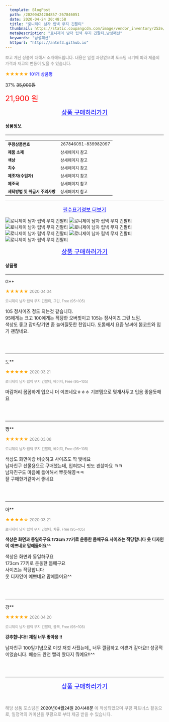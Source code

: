 ```yaml
---
  template: BlogPost
  path: /20200424204857-267846051
  date: 2020-04-24 20:48:58
  title: "로니제이 남자 립넥 무지 긴팔티"
  thumbnail: https://static.coupangcdn.com/image/vendor_inventory/252e/29ebe2a8ab5029faf862f1646fce8931a2121f34dd4cc99cc72ee930a2d3.jpg
  metaDescription: "로니제이 남자 립넥 무지 긴팔티,남성패션"
  keywords: "남성패션"
  httpurl: "https://antnf3.github.io"
---
```

  
<span style="color: #888;font-size:0.8rem">보고 계신 상품에 대해서 소개해드립니다.
내용은 일절 과장없으며 포스팅 시기에 따라 제품의 가격과 재고의 변동이 있을 수 있습니다.</span>
  
<span style="color: orange;">★★★★★</span> <span style="color: blue;font-size: 0.85rem;">101개 상품평</span>

<span style="font-size: 0.9rem">37%</span> <span style="font-size: 0.9rem">~~35,000원~~</span>

<span style="color: red;font-size: 1.5rem;">21,900 원</span>



<p align="center"><a href="http://me2.do/5Kluf7Vi" style="font-size: 1.2rem; color: blue;">상품 구매하러가기</a></p>

#### 상품정보

---

|                  |                       |
| ---------------- | --------------------- |
| **<span style="font-size:0.8rem;">쿠팡상품번호</span>** | <span style="font-size:0.8rem;">267846051-839982097</span> |
| **<span style="font-size:0.8rem;">제품 소재</span>**    | <span style="font-size:0.8rem;">상세페이지 참고</span>        |
| **<span style="font-size:0.8rem;">색상</span>**    | <span style="font-size:0.8rem;">상세페이지 참고</span>        |
| **<span style="font-size:0.8rem;">치수</span>**    | <span style="font-size:0.8rem;">상세페이지 참고</span>        |
| **<span style="font-size:0.8rem;">제조자(수입자)</span>**    | <span style="font-size:0.8rem;">상세페이지 참고</span>        |
| **<span style="font-size:0.8rem;">제조국</span>**    | <span style="font-size:0.8rem;">상세페이지 참고</span>        |
| **<span style="font-size:0.8rem;">세탁방법 및 취급시 주의사항</span>**    | <span style="font-size:0.8rem;">상세페이지 참고</span>        |




---

<p align="center"><a href="http://me2.do/5Kluf7Vi" style="font-size: 1rem; color: blue;">필수표기정보 더보기</a></p>

![로니제이 남자 립넥 무지 긴팔티](http://thumbnail8.coupangcdn.com/thumbnails/remote/q89/image/vendor_inventory/c76d/045275630c34db0a6318f4c1b729235547873869944d2ee0369a8feb5d9f.jpg)
![로니제이 남자 립넥 무지 긴팔티](http://thumbnail7.coupangcdn.com/thumbnails/remote/q89/image/vendor_inventory/7751/3b393996bf5ec3b2f8f1e3c5d8f3c5b6ba16ee9d3e71685686ba2b7d4e42.jpg)
![로니제이 남자 립넥 무지 긴팔티](http://thumbnail7.coupangcdn.com/thumbnails/remote/q89/image/vendor_inventory/578f/adf8a136a0161f97bf21f3b1c4f3ec02836e4c16ef845a1c82d3127ab315.jpg)
![로니제이 남자 립넥 무지 긴팔티](http://thumbnail8.coupangcdn.com/thumbnails/remote/q89/image/vendor_inventory/eb58/b97ad7c0bf738afee4e2fbccc918846c9eafd85c1bd271827189161a1af1.jpg)
![로니제이 남자 립넥 무지 긴팔티](http://thumbnail10.coupangcdn.com/thumbnails/remote/q89/image/vendor_inventory/70be/dd93c7a7a5ff337f16ff2ef87466d253298c3acdd8cb7426f6b6624add03.jpg)
![로니제이 남자 립넥 무지 긴팔티](http://thumbnail6.coupangcdn.com/thumbnails/remote/q89/image/vendor_inventory/dfe5/1bb82616e10cd4fc334b981e0abb5ad7d1f3ca8ba5395ffb7ba8f02515d8.jpg)
![로니제이 남자 립넥 무지 긴팔티](http://thumbnail10.coupangcdn.com/thumbnails/remote/q89/image/vendor_inventory/79a7/a3b0adb93936a39b6a86f3e70758c68b59bab72aa0bd927913691c43283f.jpg)

<p align="center"><a href="http://me2.do/5Kluf7Vi" style="font-size: 1.2rem; color: blue;">상품 구매하러가기</a></p>

#### 상품평
  
---
  
G**
    
<span style="color: orange;">★★★★★</span> <span style="font-size:0.8rem;color: #888;">2020.04.04</span>
    
<span style="color: #888;font-size:0.7rem">로니제이 남자 립넥 무지 긴팔티, 그린, Free (95~105)</span>
    

    
<span style="font-size: 0.9rem;">105 정사이즈 정도 되는것 같습니다. <br/>95에게는 크고 100에게는 적당한 오버핏이고 105는 정사이즈 그런 느낌.<br/>색상도 좋고 잡아당기면 좀 늘어질듯한 천입니다.  도톰해서 요즘 날씨에 봄코트와 입기 괜찮네요.</span>
    
<br>
<br>

---
  
도**
    
<span style="color: orange;">★★★★★</span> <span style="font-size:0.8rem;color: #888;">2020.03.21</span>
    
<span style="color: #888;font-size:0.7rem">로니제이 남자 립넥 무지 긴팔티, 베이지, Free (95~105)</span>
    

    
<span style="font-size: 0.9rem;">마감처리 꼼꼼하게 입으니 더 이쁘네요ㅎㅎㅎ 기본템으로 몇개사두고 입음 좋을듯해요</span>
    
<br>
<br>

---
  
쩡**
    
<span style="color: orange;">★★★★★</span> <span style="font-size:0.8rem;color: #888;">2020.03.08</span>
    
<span style="color: #888;font-size:0.7rem">로니제이 남자 립넥 무지 긴팔티, 베이지, Free (95~105)</span>
    

    
<span style="font-size: 0.9rem;">색상도 화면이랑 비슷하고 사이즈도 딱 맞네요<br/>남자친구 선물용으로 구매했는데, 입혀보니 핏도 괜찮아요 ㅋㅋ<br/>남자친구도 마음에 들어해서 뿌듯해영ㅋㅋ<br/>잘 구매한거같아서 좋네요</span>
    
<br>
<br>

---
  
아**
    
<span style="color: orange;">★★★★☆</span> <span style="font-size:0.8rem;color: #888;">2020.03.21</span>
    
<span style="color: #888;font-size:0.7rem">로니제이 남자 립넥 무지 긴팔티, 챠콜, Free (95~105)</span>
    
<span style="font-size:0.85rem">**색상은 화면과 동일하구요
173cm 77키로 운동한 몸매구요
사이즈는 적당합니다 
옷 디자인이 예쁘네요 맘에들어요^^**</span>
    
<span style="font-size: 0.9rem;">색상은 화면과 동일하구요<br/>173cm 77키로 운동한 몸매구요<br/>사이즈는 적당합니다 <br/>옷 디자인이 예쁘네요 맘에들어요^^</span>
    
<br>
<br>

---
  
강**
    
<span style="color: orange;">★★★★★</span> <span style="font-size:0.8rem;color: #888;">2020.04.20</span>
    
<span style="color: #888;font-size:0.7rem">로니제이 남자 립넥 무지 긴팔티, 블랙, Free (95~105)</span>
    
<span style="font-size:0.85rem">**강추합니다!! 재질 너무 좋아용 !!**</span>
    
<span style="font-size: 0.9rem;">남자친구 100일기념으로 이것 저것 사줬는데,, 너무 깔끔하고 이쁜거 같아요!! 성공적이었습니다. 배송도 완전 빨리 왔다지 뭐예요!!^^</span>
    
<br>
<br>


  
---
  
<p align="center"><a href="http://me2.do/5Kluf7Vi" style="font-size: 1.2rem; color: blue;">상품 구매하러가기</a></p>
  
<br>
  
<span style="font-size: 0.85rem; color: #888;">해당 상품 포스팅은 <span style="color: #000;"> 2020년04월24일 20시48분 </span> 에 작성되었으며 쿠팡 파트너스 활동으로, 일정액의 커미션을 쿠팡으로 부터 제공 받을 수 있습니다.</span>